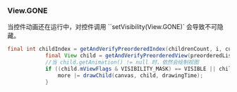 

### View.GONE

当控件动画还在运行中，对控件调用 ``setVisibility(View.GONE)` 会导致不可隐藏。

``` java
final int childIndex = getAndVerifyPreorderedIndex(childrenCount, i, customOrder);
            final View child = getAndVerifyPreorderedView(preorderedList, children, childIndex);
			//当 child.getAnimation() != null 时，依然会绘制视图
            if ((child.mViewFlags & VISIBILITY_MASK) == VISIBLE || child.getAnimation() != null) {
                more |= drawChild(canvas, child, drawingTime);
            }
```

